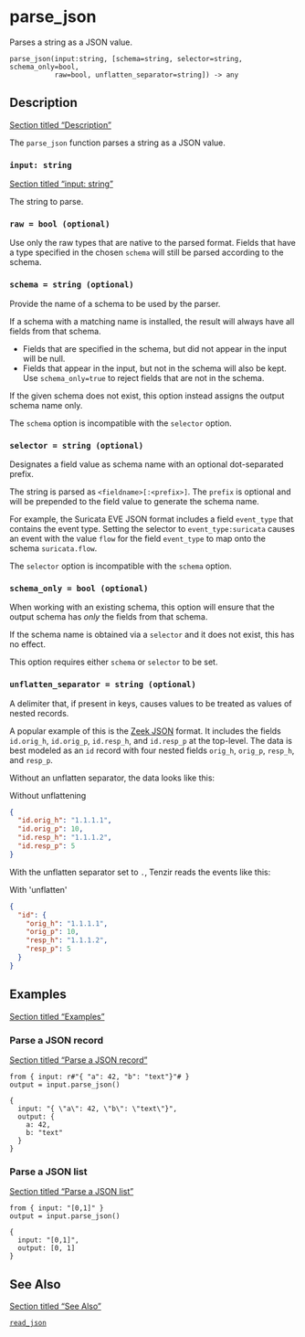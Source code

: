 # parse_json

Parses a string as a JSON value.

```tql
parse_json(input:string, [schema=string, selector=string, schema_only=bool,
           raw=bool, unflatten_separator=string]) -> any
```

## Description

[Section titled “Description”](#description)

The `parse_json` function parses a string as a JSON value.

### `input: string`

[Section titled “input: string”](#input-string)

The string to parse.

### `raw = bool (optional)`

Use only the raw types that are native to the parsed format. Fields that have a type specified in the chosen `schema` will still be parsed according to the schema.

### `schema = string (optional)`

Provide the name of a schema to be used by the parser.

If a schema with a matching name is installed, the result will always have all fields from that schema.

* Fields that are specified in the schema, but did not appear in the input will be null.
* Fields that appear in the input, but not in the schema will also be kept. Use `schema_only=true` to reject fields that are not in the schema.

If the given schema does not exist, this option instead assigns the output schema name only.

The `schema` option is incompatible with the `selector` option.

### `selector = string (optional)`

Designates a field value as schema name with an optional dot-separated prefix.

The string is parsed as `<fieldname>[:<prefix>]`. The `prefix` is optional and will be prepended to the field value to generate the schema name.

For example, the Suricata EVE JSON format includes a field `event_type` that contains the event type. Setting the selector to `event_type:suricata` causes an event with the value `flow` for the field `event_type` to map onto the schema `suricata.flow`.

The `selector` option is incompatible with the `schema` option.

### `schema_only = bool (optional)`

When working with an existing schema, this option will ensure that the output schema has *only* the fields from that schema.

If the schema name is obtained via a `selector` and it does not exist, this has no effect.

This option requires either `schema` or `selector` to be set.

### `unflatten_separator = string (optional)`

A delimiter that, if present in keys, causes values to be treated as values of nested records.

A popular example of this is the [Zeek JSON](/reference/operators/read_zeek_json) format. It includes the fields `id.orig_h`, `id.orig_p`, `id.resp_h`, and `id.resp_p` at the top-level. The data is best modeled as an `id` record with four nested fields `orig_h`, `orig_p`, `resp_h`, and `resp_p`.

Without an unflatten separator, the data looks like this:

Without unflattening

```json
{
  "id.orig_h": "1.1.1.1",
  "id.orig_p": 10,
  "id.resp_h": "1.1.1.2",
  "id.resp_p": 5
}
```

With the unflatten separator set to `.`, Tenzir reads the events like this:

With 'unflatten'

```json
{
  "id": {
    "orig_h": "1.1.1.1",
    "orig_p": 10,
    "resp_h": "1.1.1.2",
    "resp_p": 5
  }
}
```

## Examples

[Section titled “Examples”](#examples)

### Parse a JSON record

[Section titled “Parse a JSON record”](#parse-a-json-record)

```tql
from { input: r#"{ "a": 42, "b": "text"}"# }
output = input.parse_json()
```

```tql
{
  input: "{ \"a\": 42, \"b\": \"text\"}",
  output: {
    a: 42,
    b: "text"
  }
}
```

### Parse a JSON list

[Section titled “Parse a JSON list”](#parse-a-json-list)

```tql
from { input: "[0,1]" }
output = input.parse_json()
```

```tql
{
  input: "[0,1]",
  output: [0, 1]
}
```

## See Also

[Section titled “See Also”](#see-also)

[`read_json`](/reference/operators/read_json)